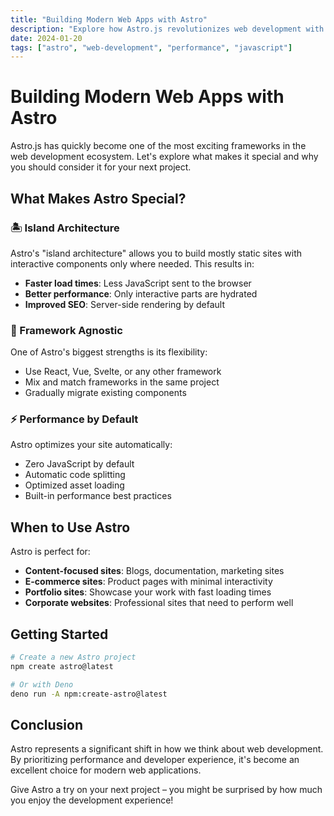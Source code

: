 ```yaml
---
title: "Building Modern Web Apps with Astro"
description: "Explore how Astro.js revolutionizes web development with its island architecture and performance-first approach."
date: 2024-01-20
tags: ["astro", "web-development", "performance", "javascript"]
---
```


# Building Modern Web Apps with Astro

Astro.js has quickly become one of the most exciting frameworks in the web development ecosystem. Let's explore what makes it special and why you should consider it for your next project.

## What Makes Astro Special?

### 🏝️ Island Architecture
Astro's "island architecture" allows you to build mostly static sites with interactive components only where needed. This results in:

- **Faster load times**: Less JavaScript sent to the browser
- **Better performance**: Only interactive parts are hydrated
- **Improved SEO**: Server-side rendering by default

### 🚀 Framework Agnostic
One of Astro's biggest strengths is its flexibility:

- Use React, Vue, Svelte, or any other framework
- Mix and match frameworks in the same project
- Gradually migrate existing components

### ⚡ Performance by Default
Astro optimizes your site automatically:

- Zero JavaScript by default
- Automatic code splitting
- Optimized asset loading
- Built-in performance best practices

## When to Use Astro

Astro is perfect for:

- **Content-focused sites**: Blogs, documentation, marketing sites
- **E-commerce sites**: Product pages with minimal interactivity
- **Portfolio sites**: Showcase your work with fast loading times
- **Corporate websites**: Professional sites that need to perform well

## Getting Started

```bash
# Create a new Astro project
npm create astro@latest

# Or with Deno
deno run -A npm:create-astro@latest
```

## Conclusion

Astro represents a significant shift in how we think about web development. By prioritizing performance and developer experience, it's become an excellent choice for modern web applications.

Give Astro a try on your next project – you might be surprised by how much you enjoy the development experience!